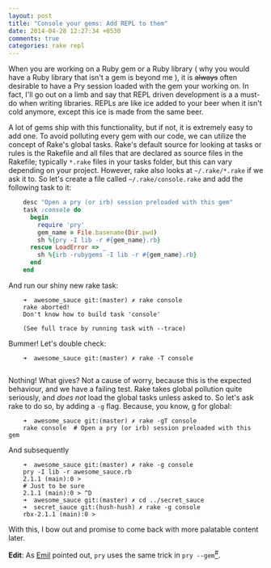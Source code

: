 ```yaml
---
layout: post
title: "Console your gems: Add REPL to them"
date: 2014-04-28 12:27:34 +0530
comments: true
categories: rake repl
---
```


When you are working on a Ruby gem or a Ruby library ( why you would have a Ruby library that isn't a gem is beyond me ), it is <s>always</s> often desirable to have a Pry session loaded with the gem your working on.  In fact, I'll go out on a limb and say that REPL driven development is a a must-do when writing libraries.  REPLs are like ice added to your beer when it isn't cold anymore, except this ice is made from the same beer.

A lot of gems ship with this functionality, but if not, it is extremely easy to add one.  To avoid polluting every gem with our code, we can utilize the concept of Rake's global tasks.  Rake's default source for looking at tasks or <span title="Google it">rules</span> is the Rakefile and all files that are declared as source files in the Rakefile; typically `*.rake` files in your tasks folder, but this can vary depending on your project.  However, rake also looks at `~/.rake/*.rake` if we ask it to. So let's create a file called `~/.rake/console.rake` and add the following task to it:


```ruby
    desc "Open a pry (or irb) session preloaded with this gem"
    task :console do
      begin
        require 'pry'
        gem_name = File.basename(Dir.pwd)
        sh %{pry -I lib -r #{gem_name}.rb}
      rescue LoadError => _
        sh %{irb -rubygems -I lib -r #{gem_name}.rb}
      end
    end
```

And run our shiny new rake task:

```
    ➜  awesome_sauce git:(master) ✗ rake console
    rake aborted!
    Don't know how to build task 'console'

    (See full trace by running task with --trace)
```

Bummer! Let's double check:

```
    ➜  awesome_sauce git:(master) ✗ rake -T console


```

Nothing! What gives?  Not a cause of worry, because this is the expected behaviour, and we have a failing test. Rake takes global pollution quite seriously, and *does not* load the global tasks unless asked to.  So let's ask rake to do so, by adding a `-g` flag.  Because, you know, g for global:

```
    ➜  awesome_sauce git:(master) ✗ rake -gT console
    rake console  # Open a pry (or irb) session preloaded with this gem

```

And subsequently

```
    ➜  awesome_sauce git:(master) ✗ rake -g console
    pry -I lib -r awesome_sauce.rb
    2.1.1 (main):0 >
    # Just to be sure
    2.1.1 (main):0 > ^D
    ➜  awesome_sauce git:(master) ✗ cd ../secret_sauce
    ➜  secret_sauce git:(hush-hush) ✗ rake -g console
    rbx-2.1.1 (main):0 >

```


With this, I bow out and promise to come back with more palatable content later.


<strong>Edit</strong>: As [Emil][1] pointed out, `pry` uses the same trick in `pry --gem`[<sup>#</sup>][2].


[1]: https://twitter.com/emilsoman
[2]: https://github.com/pry/pry/blob/master/lib/pry/cli.rb#L181
